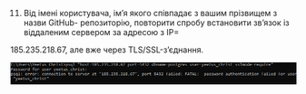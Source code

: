 11. Від імені користувача, ім’я якого співпадає з вашим прізвищем з назви GitHub-
репозиторію, повторити спробу встановити зв’язок із віддаленим сервером за адресою з IP=

185.235.218.67, але вже через TLS/SSL-з’єднання.

![alt-text](https://github.com/oleksandrblazhko/ai-191-krantovskyi/blob/laboratory-work-9/Laboratory-work-9/images/11.png)
